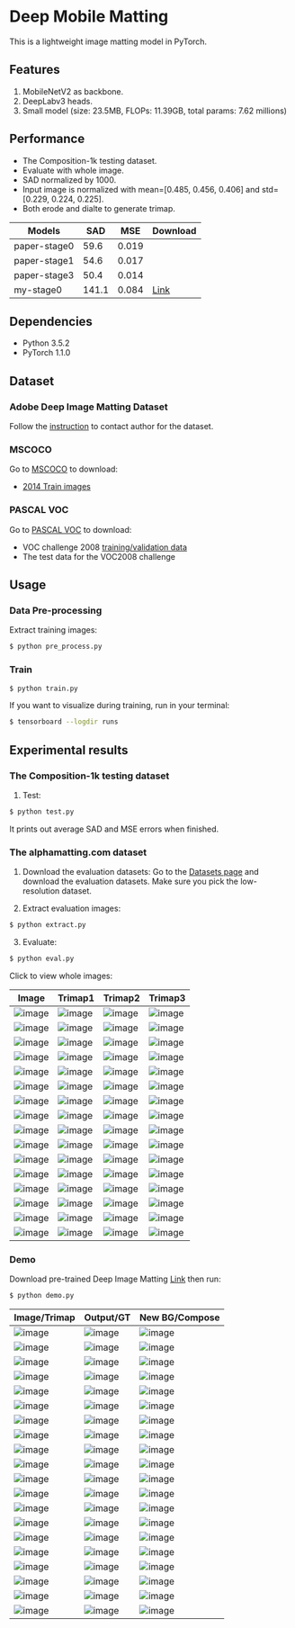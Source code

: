 # Deep Mobile Matting
This is a lightweight image matting model in PyTorch.

## Features

1. MobileNetV2 as backbone.
2. DeepLabv3 heads.
3. Small model (size: 23.5MB, FLOPs: 11.39GB, total params: 7.62 millions)

## Performance
- The Composition-1k testing dataset.
- Evaluate with whole image.
- SAD normalized by 1000.
- Input image is normalized with mean=[0.485, 0.456, 0.406] and std=[0.229, 0.224, 0.225].
- Both erode and dialte to generate trimap.

|Models|SAD|MSE|Download|
|---|---|---|---|
|paper-stage0|59.6|0.019||
|paper-stage1|54.6|0.017||
|paper-stage3|50.4|0.014||
|my-stage0|141.1|0.084|[Link](https://github.com/foamliu/Deep-Image-Matting-v2/releases/download/v1.0/BEST_checkpoint.tar)|

## Dependencies

- Python 3.5.2
- PyTorch 1.1.0

## Dataset
### Adobe Deep Image Matting Dataset
Follow the [instruction](https://sites.google.com/view/deepimagematting) to contact author for the dataset.

### MSCOCO
Go to [MSCOCO](http://cocodataset.org/#download) to download:
* [2014 Train images](http://images.cocodataset.org/zips/train2014.zip)


### PASCAL VOC
Go to [PASCAL VOC](http://host.robots.ox.ac.uk/pascal/VOC/) to download:
* VOC challenge 2008 [training/validation data](http://host.robots.ox.ac.uk/pascal/VOC/voc2008/VOCtrainval_14-Jul-2008.tar)
* The test data for the VOC2008 challenge

## Usage
### Data Pre-processing
Extract training images:
```bash
$ python pre_process.py
```

### Train
```bash
$ python train.py
```

If you want to visualize during training, run in your terminal:
```bash
$ tensorboard --logdir runs
```

## Experimental results

### The Composition-1k testing dataset

1. Test:
```bash
$ python test.py
```

It prints out average SAD and MSE errors when finished.

### The alphamatting.com dataset

1. Download the evaluation datasets: Go to the [Datasets page](http://www.alphamatting.com/datasets.php) and download the evaluation datasets. Make sure you pick the low-resolution dataset.

2. Extract evaluation images:
```bash
$ python extract.py
```

3. Evaluate:
```bash
$ python eval.py
```

Click to view whole images:

Image | Trimap1 | Trimap2 | Trimap3|
|---|---|---|---|
|![image](https://github.com/foamliu/Deep-Mobile-Matting/raw/master/data/alphamatting/input_lowres/doll.png) |![image](https://github.com/foamliu/Deep-Mobile-Matting/raw/master/data/alphamatting/trimap_lowres/Trimap1/doll.png)|![image](https://github.com/foamliu/Deep-Mobile-Matting/raw/master/data/alphamatting/trimap_lowres/Trimap2/doll.png)|![image](https://github.com/foamliu/Deep-Mobile-Matting/raw/master/data/alphamatting/trimap_lowres/Trimap3/doll.png)|
|![image](https://github.com/foamliu/Deep-Mobile-Matting/raw/master/data/alphamatting/input_lowres/doll.png) |![image](https://github.com/foamliu/Deep-Mobile-Matting/raw/master/images/alphamatting/output_lowres/Trimap1/doll.png)|![image](https://github.com/foamliu/Deep-Mobile-Matting/raw/master/images/alphamatting/output_lowres/Trimap2/doll.png)|![image](https://github.com/foamliu/Deep-Mobile-Matting/raw/master/images/alphamatting/output_lowres/Trimap3/doll.png)|
|![image](https://github.com/foamliu/Deep-Mobile-Matting/raw/master/data/alphamatting/input_lowres/donkey.png) |![image](https://github.com/foamliu/Deep-Mobile-Matting/raw/master/data/alphamatting/trimap_lowres/Trimap1/donkey.png)|![image](https://github.com/foamliu/Deep-Mobile-Matting/raw/master/data/alphamatting/trimap_lowres/Trimap2/donkey.png)|![image](https://github.com/foamliu/Deep-Mobile-Matting/raw/master/data/alphamatting/trimap_lowres/Trimap3/donkey.png)|
|![image](https://github.com/foamliu/Deep-Mobile-Matting/raw/master/data/alphamatting/input_lowres/donkey.png) |![image](https://github.com/foamliu/Deep-Mobile-Matting/raw/master/images/alphamatting/output_lowres/Trimap1/donkey.png)|![image](https://github.com/foamliu/Deep-Mobile-Matting/raw/master/images/alphamatting/output_lowres/Trimap2/donkey.png)|![image](https://github.com/foamliu/Deep-Mobile-Matting/raw/master/images/alphamatting/output_lowres/Trimap3/donkey.png)|
|![image](https://github.com/foamliu/Deep-Mobile-Matting/raw/master/data/alphamatting/input_lowres/elephant.png) |![image](https://github.com/foamliu/Deep-Mobile-Matting/raw/master/data/alphamatting/trimap_lowres/Trimap1/elephant.png)|![image](https://github.com/foamliu/Deep-Mobile-Matting/raw/master/data/alphamatting/trimap_lowres/Trimap2/elephant.png)|![image](https://github.com/foamliu/Deep-Mobile-Matting/raw/master/data/alphamatting/trimap_lowres/Trimap3/elephant.png)|
|![image](https://github.com/foamliu/Deep-Mobile-Matting/raw/master/data/alphamatting/input_lowres/elephant.png) |![image](https://github.com/foamliu/Deep-Mobile-Matting/raw/master/images/alphamatting/output_lowres/Trimap1/elephant.png)|![image](https://github.com/foamliu/Deep-Mobile-Matting/raw/master/images/alphamatting/output_lowres/Trimap2/elephant.png)|![image](https://github.com/foamliu/Deep-Mobile-Matting/raw/master/images/alphamatting/output_lowres/Trimap3/elephant.png)|
|![image](https://github.com/foamliu/Deep-Mobile-Matting/raw/master/data/alphamatting/input_lowres/net.png) |![image](https://github.com/foamliu/Deep-Mobile-Matting/raw/master/data/alphamatting/trimap_lowres/Trimap1/net.png)|![image](https://github.com/foamliu/Deep-Mobile-Matting/raw/master/data/alphamatting/trimap_lowres/Trimap2/net.png)|![image](https://github.com/foamliu/Deep-Mobile-Matting/raw/master/data/alphamatting/trimap_lowres/Trimap3/net.png)|
|![image](https://github.com/foamliu/Deep-Mobile-Matting/raw/master/data/alphamatting/input_lowres/net.png) |![image](https://github.com/foamliu/Deep-Mobile-Matting/raw/master/images/alphamatting/output_lowres/Trimap1/net.png)|![image](https://github.com/foamliu/Deep-Mobile-Matting/raw/master/images/alphamatting/output_lowres/Trimap2/net.png)|![image](https://github.com/foamliu/Deep-Mobile-Matting/raw/master/images/alphamatting/output_lowres/Trimap3/net.png)|
|![image](https://github.com/foamliu/Deep-Mobile-Matting/raw/master/data/alphamatting/input_lowres/pineapple.png) |![image](https://github.com/foamliu/Deep-Mobile-Matting/raw/master/data/alphamatting/trimap_lowres/Trimap1/pineapple.png)|![image](https://github.com/foamliu/Deep-Mobile-Matting/raw/master/data/alphamatting/trimap_lowres/Trimap2/pineapple.png)|![image](https://github.com/foamliu/Deep-Mobile-Matting/raw/master/data/alphamatting/trimap_lowres/Trimap3/pineapple.png)|
|![image](https://github.com/foamliu/Deep-Mobile-Matting/raw/master/data/alphamatting/input_lowres/pineapple.png) |![image](https://github.com/foamliu/Deep-Mobile-Matting/raw/master/images/alphamatting/output_lowres/Trimap1/pineapple.png)|![image](https://github.com/foamliu/Deep-Mobile-Matting/raw/master/images/alphamatting/output_lowres/Trimap2/pineapple.png)|![image](https://github.com/foamliu/Deep-Mobile-Matting/raw/master/images/alphamatting/output_lowres/Trimap3/pineapple.png)|
|![image](https://github.com/foamliu/Deep-Mobile-Matting/raw/master/data/alphamatting/input_lowres/plant.png) |![image](https://github.com/foamliu/Deep-Mobile-Matting/raw/master/data/alphamatting/trimap_lowres/Trimap1/plant.png)|![image](https://github.com/foamliu/Deep-Mobile-Matting/raw/master/data/alphamatting/trimap_lowres/Trimap2/plant.png)|![image](https://github.com/foamliu/Deep-Mobile-Matting/raw/master/data/alphamatting/trimap_lowres/Trimap3/plant.png)|
|![image](https://github.com/foamliu/Deep-Mobile-Matting/raw/master/data/alphamatting/input_lowres/plant.png) |![image](https://github.com/foamliu/Deep-Mobile-Matting/raw/master/images/alphamatting/output_lowres/Trimap1/plant.png)|![image](https://github.com/foamliu/Deep-Mobile-Matting/raw/master/images/alphamatting/output_lowres/Trimap2/plant.png)|![image](https://github.com/foamliu/Deep-Mobile-Matting/raw/master/images/alphamatting/output_lowres/Trimap3/plant.png)|
|![image](https://github.com/foamliu/Deep-Mobile-Matting/raw/master/data/alphamatting/input_lowres/plasticbag.png) |![image](https://github.com/foamliu/Deep-Mobile-Matting/raw/master/data/alphamatting/trimap_lowres/Trimap1/plasticbag.png)|![image](https://github.com/foamliu/Deep-Mobile-Matting/raw/master/data/alphamatting/trimap_lowres/Trimap2/plasticbag.png)|![image](https://github.com/foamliu/Deep-Mobile-Matting/raw/master/data/alphamatting/trimap_lowres/Trimap3/plasticbag.png)|
|![image](https://github.com/foamliu/Deep-Mobile-Matting/raw/master/data/alphamatting/input_lowres/plasticbag.png) |![image](https://github.com/foamliu/Deep-Mobile-Matting/raw/master/images/alphamatting/output_lowres/Trimap1/plasticbag.png)|![image](https://github.com/foamliu/Deep-Mobile-Matting/raw/master/images/alphamatting/output_lowres/Trimap2/plasticbag.png)|![image](https://github.com/foamliu/Deep-Mobile-Matting/raw/master/images/alphamatting/output_lowres/Trimap3/plasticbag.png)|
|![image](https://github.com/foamliu/Deep-Mobile-Matting/raw/master/data/alphamatting/input_lowres/troll.png) |![image](https://github.com/foamliu/Deep-Mobile-Matting/raw/master/data/alphamatting/trimap_lowres/Trimap1/troll.png)|![image](https://github.com/foamliu/Deep-Mobile-Matting/raw/master/data/alphamatting/trimap_lowres/Trimap2/troll.png)|![image](https://github.com/foamliu/Deep-Mobile-Matting/raw/master/data/alphamatting/trimap_lowres/Trimap3/troll.png)|
|![image](https://github.com/foamliu/Deep-Mobile-Matting/raw/master/data/alphamatting/input_lowres/troll.png) |![image](https://github.com/foamliu/Deep-Mobile-Matting/raw/master/images/alphamatting/output_lowres/Trimap1/troll.png)|![image](https://github.com/foamliu/Deep-Mobile-Matting/raw/master/images/alphamatting/output_lowres/Trimap2/troll.png)|![image](https://github.com/foamliu/Deep-Mobile-Matting/raw/master/images/alphamatting/output_lowres/Trimap3/troll.png)|

### Demo
Download pre-trained Deep Image Matting [Link](https://github.com/foamliu/Deep-Mobile-Matting/releases/download/v1.0/BEST_checkpoint.tar) then run:
```bash
$ python demo.py
```

Image/Trimap | Output/GT | New BG/Compose | 
|---|---|---|
|![image](https://github.com/foamliu/Deep-Mobile-Matting/raw/master/images/0_image.png)  | ![image](https://github.com/foamliu/Deep-Mobile-Matting/raw/master/images/0_out.png)   | ![image](https://github.com/foamliu/Deep-Mobile-Matting/raw/master/images/0_new_bg.png) |
|![image](https://github.com/foamliu/Deep-Mobile-Matting/raw/master/images/0_trimap.png) | ![image](https://github.com/foamliu/Deep-Mobile-Matting/raw/master/images/0_alpha.png) | ![image](https://github.com/foamliu/Deep-Mobile-Matting/raw/master/images/0_compose.png)|
|![image](https://github.com/foamliu/Deep-Mobile-Matting/raw/master/images/1_image.png)  | ![image](https://github.com/foamliu/Deep-Mobile-Matting/raw/master/images/1_out.png)   | ![image](https://github.com/foamliu/Deep-Mobile-Matting/raw/master/images/1_new_bg.png) | 
|![image](https://github.com/foamliu/Deep-Mobile-Matting/raw/master/images/1_trimap.png) | ![image](https://github.com/foamliu/Deep-Mobile-Matting/raw/master/images/1_alpha.png) | ![image](https://github.com/foamliu/Deep-Mobile-Matting/raw/master/images/1_compose.png)|
|![image](https://github.com/foamliu/Deep-Mobile-Matting/raw/master/images/2_image.png)  | ![image](https://github.com/foamliu/Deep-Mobile-Matting/raw/master/images/2_out.png)   | ![image](https://github.com/foamliu/Deep-Mobile-Matting/raw/master/images/2_new_bg.png) |
|![image](https://github.com/foamliu/Deep-Mobile-Matting/raw/master/images/2_trimap.png) | ![image](https://github.com/foamliu/Deep-Mobile-Matting/raw/master/images/2_alpha.png) | ![image](https://github.com/foamliu/Deep-Mobile-Matting/raw/master/images/2_compose.png)|
|![image](https://github.com/foamliu/Deep-Mobile-Matting/raw/master/images/3_image.png)  | ![image](https://github.com/foamliu/Deep-Mobile-Matting/raw/master/images/3_out.png)   | ![image](https://github.com/foamliu/Deep-Mobile-Matting/raw/master/images/3_new_bg.png) |
|![image](https://github.com/foamliu/Deep-Mobile-Matting/raw/master/images/3_trimap.png) | ![image](https://github.com/foamliu/Deep-Mobile-Matting/raw/master/images/3_alpha.png) | ![image](https://github.com/foamliu/Deep-Mobile-Matting/raw/master/images/3_compose.png)|
|![image](https://github.com/foamliu/Deep-Mobile-Matting/raw/master/images/4_image.png)  | ![image](https://github.com/foamliu/Deep-Mobile-Matting/raw/master/images/4_out.png)   | ![image](https://github.com/foamliu/Deep-Mobile-Matting/raw/master/images/4_new_bg.png) |
|![image](https://github.com/foamliu/Deep-Mobile-Matting/raw/master/images/4_trimap.png) | ![image](https://github.com/foamliu/Deep-Mobile-Matting/raw/master/images/4_alpha.png) | ![image](https://github.com/foamliu/Deep-Mobile-Matting/raw/master/images/4_compose.png)|
|![image](https://github.com/foamliu/Deep-Mobile-Matting/raw/master/images/5_image.png)  | ![image](https://github.com/foamliu/Deep-Mobile-Matting/raw/master/images/5_out.png)   | ![image](https://github.com/foamliu/Deep-Mobile-Matting/raw/master/images/5_new_bg.png) |
|![image](https://github.com/foamliu/Deep-Mobile-Matting/raw/master/images/5_trimap.png) | ![image](https://github.com/foamliu/Deep-Mobile-Matting/raw/master/images/5_alpha.png) | ![image](https://github.com/foamliu/Deep-Mobile-Matting/raw/master/images/5_compose.png)|
|![image](https://github.com/foamliu/Deep-Mobile-Matting/raw/master/images/6_image.png)  | ![image](https://github.com/foamliu/Deep-Mobile-Matting/raw/master/images/6_out.png)   | ![image](https://github.com/foamliu/Deep-Mobile-Matting/raw/master/images/6_new_bg.png) |
|![image](https://github.com/foamliu/Deep-Mobile-Matting/raw/master/images/6_trimap.png) | ![image](https://github.com/foamliu/Deep-Mobile-Matting/raw/master/images/6_alpha.png) | ![image](https://github.com/foamliu/Deep-Mobile-Matting/raw/master/images/6_compose.png)|
|![image](https://github.com/foamliu/Deep-Mobile-Matting/raw/master/images/7_image.png)  | ![image](https://github.com/foamliu/Deep-Mobile-Matting/raw/master/images/7_out.png)   | ![image](https://github.com/foamliu/Deep-Mobile-Matting/raw/master/images/7_new_bg.png) |
|![image](https://github.com/foamliu/Deep-Mobile-Matting/raw/master/images/7_trimap.png) | ![image](https://github.com/foamliu/Deep-Mobile-Matting/raw/master/images/7_alpha.png) | ![image](https://github.com/foamliu/Deep-Mobile-Matting/raw/master/images/7_compose.png)|
|![image](https://github.com/foamliu/Deep-Mobile-Matting/raw/master/images/8_image.png)  | ![image](https://github.com/foamliu/Deep-Mobile-Matting/raw/master/images/8_out.png)   | ![image](https://github.com/foamliu/Deep-Mobile-Matting/raw/master/images/8_new_bg.png) |
|![image](https://github.com/foamliu/Deep-Mobile-Matting/raw/master/images/8_trimap.png) | ![image](https://github.com/foamliu/Deep-Mobile-Matting/raw/master/images/8_alpha.png) | ![image](https://github.com/foamliu/Deep-Mobile-Matting/raw/master/images/8_compose.png)|
|![image](https://github.com/foamliu/Deep-Mobile-Matting/raw/master/images/9_image.png)  | ![image](https://github.com/foamliu/Deep-Mobile-Matting/raw/master/images/9_out.png)   | ![image](https://github.com/foamliu/Deep-Mobile-Matting/raw/master/images/9_new_bg.png) |
|![image](https://github.com/foamliu/Deep-Mobile-Matting/raw/master/images/9_trimap.png) | ![image](https://github.com/foamliu/Deep-Mobile-Matting/raw/master/images/9_alpha.png) | ![image](https://github.com/foamliu/Deep-Mobile-Matting/raw/master/images/9_compose.png)|
